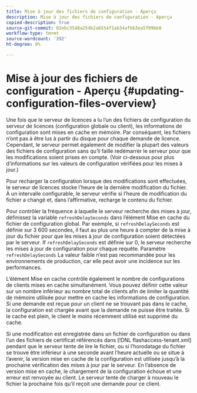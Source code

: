 ```yaml
---
title: Mise à jour des fichiers de configuration - Aperçu
description: Mise à jour des fichiers de configuration - Aperçu
copied-description: true
source-git-commit: 02ebc3548a254b2a6554f1ab34afbb3ea5f09bb8
workflow-type: tm+mt
source-wordcount: '392'
ht-degree: 0%

---
```


# Mise à jour des fichiers de configuration - Aperçu {#updating-configuration-files-overview}

Une fois que le serveur de licences a lu l’un des fichiers de configuration du serveur de licences (configuration globale ou client), les informations de configuration sont mises en cache en mémoire. Par conséquent, les fichiers n’ont pas à être lus à partir du disque pour chaque demande de licence. Cependant, le serveur permet également de modifier la plupart des valeurs des fichiers de configuration sans qu’il faille redémarrer le serveur pour que les modifications soient prises en compte. (Voir ci-dessous pour plus d’informations sur les valeurs de configuration vérifiées pour les mises à jour.)

Pour recharger la configuration lorsque des modifications sont effectuées, le serveur de licences stocke l’heure de la dernière modification du fichier. À un intervalle configurable, le serveur vérifie si l’heure de modification du fichier a changé et, dans l’affirmative, recharge le contenu du fichier.

Pour contrôler la fréquence à laquelle le serveur recherche des mises à jour, définissez la variable `refreshDelaySeconds` dans l’élément Mise en cache du fichier de configuration global. Par exemple, si `refreshDelaySeconds` est définie sur 3 600 secondes, il faut au plus une heure à compter de la mise à jour du fichier pour que les mises à jour de configuration soient détectées par le serveur. If `refreshDelaySeconds` est définie sur 0, le serveur recherche les mises à jour de configuration pour chaque requête. Paramètre `refreshDelaySeconds` La valeur faible n’est pas recommandée pour les environnements de production, car elle peut avoir une incidence sur les performances.

L’élément Mise en cache contrôle également le nombre de configurations de clients mises en cache simultanément. Vous pouvez définir cette valeur sur un nombre inférieur au nombre total de clients afin de limiter la quantité de mémoire utilisée pour mettre en cache les informations de configuration. Si une demande est reçue pour un client ne se trouvant pas dans le cache, la configuration est chargée avant que la demande ne puisse être traitée. Si le cache est plein, le client le moins récemment utilisé est supprimé du cache.

Si une modification est enregistrée dans un fichier de configuration ou dans l’un des fichiers de certificat référencés dans [!DNL flashaccess-tenant.xml] pendant que le serveur tente de lire le fichier, ou si l’horodatage du fichier se trouve être inférieur à une seconde avant l’heure actuelle ou se situe à l’avenir, la version mise en cache de la configuration est utilisée jusqu’à la prochaine vérification des mises à jour par le serveur. En l’absence de version mise en cache, le chargement de la configuration échoue et une erreur est renvoyée au client. Le serveur tente de charger à nouveau le fichier la prochaine fois qu’il reçoit une demande pour ce client.
